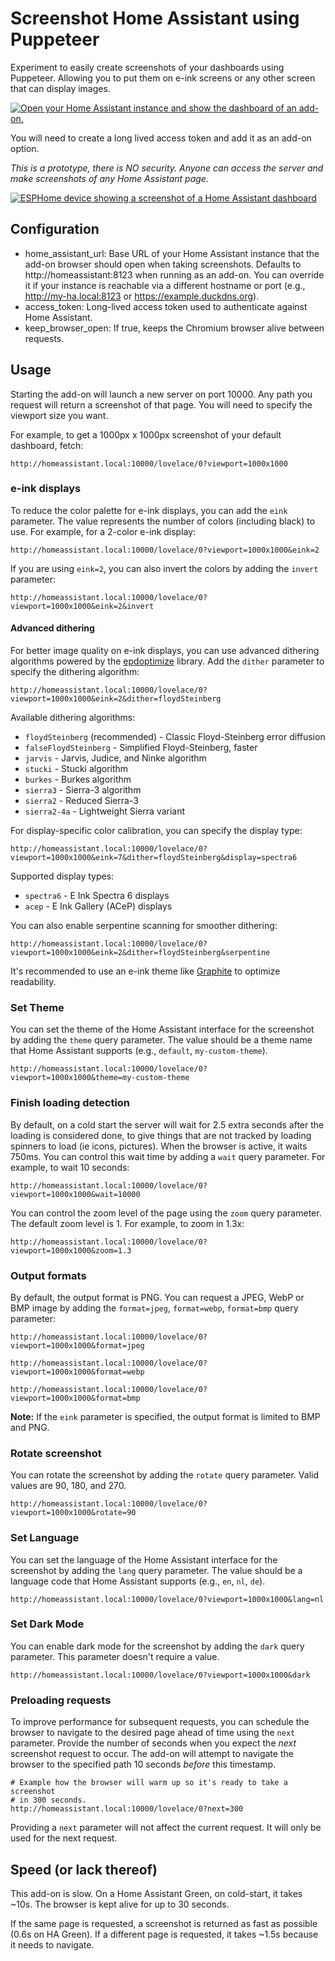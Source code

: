 # Screenshot Home Assistant using Puppeteer

Experiment to easily create screenshots of your dashboards using Puppeteer. Allowing you to put them on e-ink screens or any other screen that can display images.

[![Open your Home Assistant instance and show the dashboard of an add-on.](https://my.home-assistant.io/badges/supervisor_addon.svg)](https://my.home-assistant.io/redirect/supervisor_addon/?addon=0f1cc410_puppet&repository_url=https%3A%2F%2Fgithub.com%2Fballoob%2Fhome-assistant-addons)

You will need to create a long lived access token and add it as an add-on option.

_This is a prototype, there is NO security. Anyone can access the server and make screenshots of any Home Assistant page._

[![ESPHome device showing a screenshot of a Home Assistant dashboard](https://raw.githubusercontent.com/balloob/home-assistant-addons/main/puppet/example/screenshot.jpg)](./example/)

## Configuration

- home_assistant_url: Base URL of your Home Assistant instance that the add-on browser should open when taking screenshots. Defaults to http://homeassistant:8123 when running as an add-on. You can override it if your instance is reachable via a different hostname or port (e.g., http://my-ha.local:8123 or https://example.duckdns.org).
- access_token: Long-lived access token used to authenticate against Home Assistant.
- keep_browser_open: If true, keeps the Chromium browser alive between requests.

## Usage

Starting the add-on will launch a new server on port 10000. Any path you request will return a screenshot of that page. You will need to specify the viewport size you want.

For example, to get a 1000px x 1000px screenshot of your default dashboard, fetch:

```
http://homeassistant.local:10000/lovelace/0?viewport=1000x1000
```

### e-ink displays

To reduce the color palette for e-ink displays, you can add the `eink` parameter. The value represents the number of colors (including black) to use. For example, for a 2-color e-ink display:

```
http://homeassistant.local:10000/lovelace/0?viewport=1000x1000&eink=2
```

If you are using `eink=2`, you can also invert the colors by adding the `invert` parameter:

```
http://homeassistant.local:10000/lovelace/0?viewport=1000x1000&eink=2&invert
```

#### Advanced dithering

For better image quality on e-ink displays, you can use advanced dithering algorithms powered by the [epdoptimize](https://github.com/Utzel-Butzel/epdoptimize) library. Add the `dither` parameter to specify the dithering algorithm:

```
http://homeassistant.local:10000/lovelace/0?viewport=1000x1000&eink=2&dither=floydSteinberg
```

Available dithering algorithms:
- `floydSteinberg` (recommended) - Classic Floyd-Steinberg error diffusion
- `falseFloydSteinberg` - Simplified Floyd-Steinberg, faster
- `jarvis` - Jarvis, Judice, and Ninke algorithm
- `stucki` - Stucki algorithm
- `burkes` - Burkes algorithm
- `sierra3` - Sierra-3 algorithm
- `sierra2` - Reduced Sierra-3
- `sierra2-4a` - Lightweight Sierra variant

For display-specific color calibration, you can specify the display type:

```
http://homeassistant.local:10000/lovelace/0?viewport=1000x1000&eink=7&dither=floydSteinberg&display=spectra6
```

Supported display types:
- `spectra6` - E Ink Spectra 6 displays
- `acep` - E Ink Gallery (ACeP) displays

You can also enable serpentine scanning for smoother dithering:

```
http://homeassistant.local:10000/lovelace/0?viewport=1000x1000&eink=2&dither=floydSteinberg&serpentine
```

It's recommended to use an e-ink theme like [Graphite](https://github.com/TilmanGriesel/graphite?tab=readme-ov-file#e-ink-themes) to optimize readability.

### Set Theme

You can set the theme of the Home Assistant interface for the screenshot by adding the `theme` query parameter. The value should be a theme name that Home Assistant supports (e.g., `default`, `my-custom-theme`).

```
http://homeassistant.local:10000/lovelace/0?viewport=1000x1000&theme=my-custom-theme
```

### Finish loading detection

By default, on a cold start the server will wait for 2.5 extra seconds after the loading is considered done, to give things that are not tracked by loading spinners to load (ie icons, pictures). When the browser is active, it waits 750ms. You can control this wait time by adding a `wait` query parameter. For example, to wait 10 seconds:

```
http://homeassistant.local:10000/lovelace/0?viewport=1000x1000&wait=10000
```

You can control the zoom level of the page using the `zoom` query parameter. The default zoom level is 1. For example, to zoom in 1.3x:

```
http://homeassistant.local:10000/lovelace/0?viewport=1000x1000&zoom=1.3
```

### Output formats

By default, the output format is PNG. You can request a JPEG, WebP or BMP image by adding the `format=jpeg`, `format=webp`, `format=bmp` query parameter:

```
http://homeassistant.local:10000/lovelace/0?viewport=1000x1000&format=jpeg
```

```
http://homeassistant.local:10000/lovelace/0?viewport=1000x1000&format=webp
```

```
http://homeassistant.local:10000/lovelace/0?viewport=1000x1000&format=bmp
```

**Note:** If the `eink` parameter is specified, the output format is limited to BMP and PNG.

### Rotate screenshot

You can rotate the screenshot by adding the `rotate` query parameter. Valid values are 90, 180, and 270.

```
http://homeassistant.local:10000/lovelace/0?viewport=1000x1000&rotate=90
```

### Set Language

You can set the language of the Home Assistant interface for the screenshot by adding the `lang` query parameter. The value should be a language code that Home Assistant supports (e.g., `en`, `nl`, `de`).

```
http://homeassistant.local:10000/lovelace/0?viewport=1000x1000&lang=nl
```

### Set Dark Mode

You can enable dark mode for the screenshot by adding the `dark` query parameter. This parameter doesn't require a value.

```
http://homeassistant.local:10000/lovelace/0?viewport=1000x1000&dark
```

### Preloading requests

To improve performance for subsequent requests, you can schedule the browser to navigate to the desired page ahead of time using the `next` parameter. Provide the number of seconds when you expect the *next* screenshot request to occur. The add-on will attempt to navigate the browser to the specified path 10 seconds *before* this timestamp.

```
# Example how the browser will warm up so it's ready to take a screenshot
# in 300 seconds.
http://homeassistant.local:10000/lovelace/0?next=300
```

Providing a `next` parameter will not affect the current request. It will only be used for the next request.

## Speed (or lack thereof)

This add-on is slow. On a Home Assistant Green, on cold-start, it takes ~10s. The browser is kept alive for up to 30 seconds.

If the same page is requested, a screenshot is returned as fast as possible (0.6s on HA Green). If a different page is requested, it takes ~1.5s because it needs to navigate.
